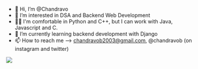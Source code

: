 - 👋 Hi, I’m @Chandravo
- 👀 I’m interested in DSA and Backend Web Development
- 🧑‍💻 I'm comfortable in Python and C++, but I can work with Java, Javascript and C.
- 🌱 I’m currently learning backend development  with Django
- 📫 How to reach me --> chandravob2003@gmail.com, @chandravob (on instagram and twitter)

<img src="https://github-readme-stats.vercel.app/api?username=Chandravo&&show_icons=true&title_color=ffffff&icon_color=bb2acf&text_color=daf7dc&bg_color=151515">


<!---
Chandravo/Chandravo is a ✨ special ✨ repository because its `README.md` (this file) appears on your GitHub profile.
You can click the Preview link to take a look at your changes.
--->
